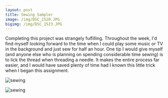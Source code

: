 ```yaml
---
layout: post
title: Sewing Sampler
image: /img/DSC_1520.JPG
bigimg: /img/DSC_1523.JPG
---
```

 
Completing this project was strangely fulfilling. Throughout the week, I'd find myself looking forward to the time when I could play some music or TV in the background and just sew for half an hour. One tip I would give myself (and anyone else who is planning on spending considerable time sewing) is to lick the thread when threading a needle. It makes the entire process far easier, and I would have saved plenty of time had I known this little trick when I began this assignment. 

![sewing](/img/DSC_1521.JPG)

![sewing](/img/DSC_1522.JPG)
